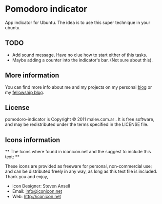 Pomodoro indicator
==================
App indicator for Ubuntu. The idea is to use this super technique in your ubuntu.

TODO
----
* Add sound message. Have no clue how to start either of this tasks.
* Maybe adding a counter into the indicator's bar. (Not sure about this).

More information
----------------
You can find more info about me and my projects on my personal [blog](http://malev.com.ar) or my [fellowship blog](http://codingnews.info).

License
-------
pomodoro-indicator is Copyright © 2011 malev.com.ar . It is free software, and may be redistributed under the terms specified in the LICENSE file.

Icons information
-----------------
** The Icons where found in iconicon.net and the suggest to include this text: **

These icons are provided as freeware for personal, non-commercial use; and can be distributed freely in any way, as long as this text file is included. Thank you and enjoy,
* Icon Designer: Steven Ansell
* Email: info@iconicon.net
* Web: http://iconicon.net

